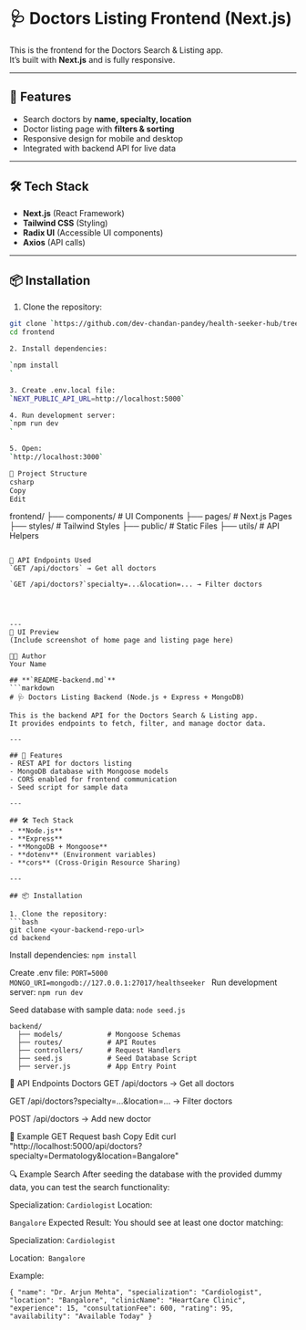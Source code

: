 # 🩺 Doctors Listing Frontend (Next.js)

This is the frontend for the Doctors Search & Listing app.  
It’s built with **Next.js** and is fully responsive.

---

## 🚀 Features
- Search doctors by **name, specialty, location**
- Doctor listing page with **filters & sorting**
- Responsive design for mobile and desktop
- Integrated with backend API for live data

---

## 🛠️ Tech Stack
- **Next.js** (React Framework)
- **Tailwind CSS** (Styling)
- **Radix UI** (Accessible UI components)
- **Axios** (API calls)

---

## 📦 Installation

1. Clone the repository:
```bash
git clone `https://github.com/dev-chandan-pandey/health-seeker-hub/tree/main/health-seeker-hub-main`
cd frontend

2. Install dependencies:

`npm install
`

3. Create .env.local file:
`NEXT_PUBLIC_API_URL=http://localhost:5000`

4. Run development server:
`npm run dev
`

5. Open:
`http://localhost:3000`

📂 Project Structure
csharp
Copy
Edit

```
frontend/
  ├── components/        # UI Components
  ├── pages/             # Next.js Pages
  ├── styles/            # Tailwind Styles
  ├── public/            # Static Files
  ├── utils/             # API Helpers

```

🔗 API Endpoints Used
`GET /api/doctors` → Get all doctors

`GET /api/doctors?`specialty=...&location=... → Filter doctors




---
📸 UI Preview
(Include screenshot of home page and listing page here)

🧑‍💻 Author
Your Name

## **`README-backend.md`**
```markdown
# 🩺 Doctors Listing Backend (Node.js + Express + MongoDB)

This is the backend API for the Doctors Search & Listing app.  
It provides endpoints to fetch, filter, and manage doctor data.

---

## 🚀 Features
- REST API for doctors listing
- MongoDB database with Mongoose models
- CORS enabled for frontend communication
- Seed script for sample data

---

## 🛠️ Tech Stack
- **Node.js**
- **Express**
- **MongoDB + Mongoose**
- **dotenv** (Environment variables)
- **cors** (Cross-Origin Resource Sharing)

---

## 📦 Installation

1. Clone the repository:
```bash
git clone <your-backend-repo-url>
cd backend

```

Install dependencies:
`npm install
`

Create .env file:
`PORT=5000
MONGO_URI=mongodb://127.0.0.1:27017/healthseeker
`
Run development server:
`npm run dev
`

Seed database with sample data:
`node seed.js
`


```
backend/
  ├── models/           # Mongoose Schemas
  ├── routes/           # API Routes
  ├── controllers/      # Request Handlers
  ├── seed.js           # Seed Database Script
  ├── server.js         # App Entry Point

```

🔗 API Endpoints
Doctors
GET /api/doctors → Get all doctors

GET /api/doctors?specialty=...&location=... → Filter doctors

POST /api/doctors → Add new doctor


🧪 Example GET Request
bash
Copy
Edit
curl "http://localhost:5000/api/doctors?specialty=Dermatology&location=Bangalore"



🔍 Example Search
After seeding the database with the provided dummy data, you can test the search functionality:

Specialization:
`Cardiologist`
Location:

`Bangalore`
Expected Result:
You should see at least one doctor matching:

Specialization: `Cardiologist`

Location:` Bangalore`

Example:

`
{
  "name": "Dr. Arjun Mehta",
  "specialization": "Cardiologist",
  "location": "Bangalore",
  "clinicName": "HeartCare Clinic",
  "experience": 15,
  "consultationFee": 600,
  "rating": 95,
  "availability": "Available Today"
}
`
